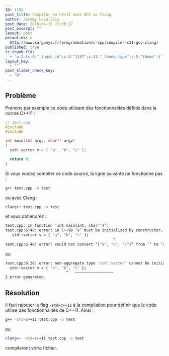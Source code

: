 ```yaml
---
ID: 1195
post_title: Compiler en C++11 avec GCC ou Clang
author: Jérémy Levallois
post_date: 2016-04-15 15:00:27
post_excerpt: ""
layout: post
permalink: >
  http://www.karganys.fr/programmation/c-cpp/compiler-c11-gcc-clang/
published: true
tc-thumb-fld:
  - 'a:2:{s:9:"_thumb_id";s:4:"1197";s:11:"_thumb_type";s:5:"thumb";}'
layout_key:
  - ""
post_slider_check_key:
  - "0"
---
```

## Problème

Prenons par exemple ce code utilisant des fonctionnalités définis dans la norme C++11 :

```c
// test.cpp
#include 
#include 

int main(int argc, char** argv)
{
  std::vector v = { "a", "b", "c" };

  return 0;
}
```

Si vous voulez compiler ce code source, la ligne suivante ne fonctionne pas :

```sh
g++ test.cpp -o test
```
ou avec Clang :

```sh
clang++ test.cpp -o test
```

et vous obtiendrez :

```sh
test.cpp: In function ‘int main(int, char**)’:
test.cpp:6:48: error: in C++98 ‘v’ must be initialized by constructor, not by ‘{...}’
   std::vector v = { "a", "b", "c" };
                                                ^
test.cpp:6:48: error: could not convert ‘{"a", "b", "c"}’ from ‘’ to ‘std::vector&lt;std::basic_string &gt;’
```

ou

```sh
test.cpp:6:28: error: non-aggregate type 'std::vector' cannot be initialized with an initializer list
  std::vector v = { "a", "b", "c" };
                           ^   ~~~~~~~~~~~~~~~~~
1 error generated.
```

## Résolution

Il faut rajouter le flag `-std=c++11` à la compilation pour définir que le code utilise des fonctionnalités de C++11. Ainsi :

```sh
g++ -std=c++11 test.cpp -o test
```
ou

```sh
clang++ -std=c++11 test.cpp -o test
```
compileront votre fichier.